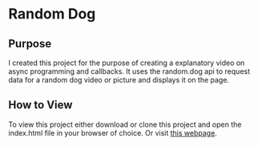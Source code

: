 # Random Dog

## Purpose

I created this project for the purpose of creating a explanatory video on async programming and callbacks.  It uses the random.dog api to request data for a random dog video or picture and displays it on the page.

## How to View

To view this project either download or clone this project and open the index.html file in your browser of choice. Or visit [this webpage](grateful-help.surge.sh).